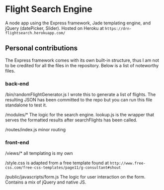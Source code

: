 # Flight Search Engine
A node app using the Express framework, Jade templating engine, and jQuery (datePicker, Slider).
Hosted on Heroku at `https://drn-flightsearch.herokuapp.com/`

## Personal contributions
The Express framework comes with its own built-in structure, thus I am not to be credited for all the files in the repository. Below is a list of noteworthy files.

### back-end
/bin/randomFlightGenerator.js
	I wrote this to generate a list of flights. The resulting JSON has been committed to the repo but you can run this file standalone to test it.

/modules/*
	The logic for the search engine. lookup.js is the wrapper that serves the formatted results after searchFlights has been called.

/routes/index.js	minor routing

### front-end
/views/*
	all templating is my own
	
/style.css
	is adapted from a free template found at 
	`http://www.free-css.com/free-css-templates/page11/g-consultant#shout`
	
/public/javascripts/form.js
	The logic for user interaction on the form. Contains a mix of jQuery and native JS.
	